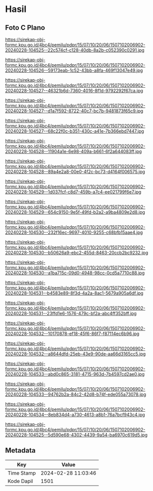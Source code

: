 # Hasil

## Foto C Plano

https://sirekap-obj-formc.kpu.go.id/4bc4/pemilu/pdpr/15/07/10/20/06/1507102006902-20240228-104525--22c574cf-c128-40db-8a2b-c052390c0291.jpg

https://sirekap-obj-formc.kpu.go.id/4bc4/pemilu/pdpr/15/07/10/20/06/1507102006902-20240228-104526--59173eab-1c52-43bb-a8fa-469f13047e49.jpg

https://sirekap-obj-formc.kpu.go.id/4bc4/pemilu/pdpr/15/07/10/20/06/1507102006902-20240228-104527--46321b6d-7360-4016-8f1d-9792292f67ca.jpg

https://sirekap-obj-formc.kpu.go.id/4bc4/pemilu/pdpr/15/07/10/20/06/1507102006902-20240228-104527--d1a7f592-8722-40c7-bc7b-9481873f65c9.jpg

https://sirekap-obj-formc.kpu.go.id/4bc4/pemilu/pdpr/15/07/10/20/06/1507102006902-20240228-104527--68c22f0c-b351-430c-a41e-7b366ebd7447.jpg

https://sirekap-obj-formc.kpu.go.id/4bc4/pemilu/pdpr/15/07/10/20/06/1507102006902-20240228-104528--11904a1e-6e98-409a-b661-6f2a644083ff.jpg

https://sirekap-obj-formc.kpu.go.id/4bc4/pemilu/pdpr/15/07/10/20/06/1507102006902-20240228-104528--89a4e2a8-00e0-4f2c-bc73-d4164f006575.jpg

https://sirekap-obj-formc.kpu.go.id/4bc4/pemilu/pdpr/15/07/10/20/06/1507102006902-20240228-104529--1d037fcf-c8d7-459b-a7c4-ee021799f6e7.jpg

https://sirekap-obj-formc.kpu.go.id/4bc4/pemilu/pdpr/15/07/10/20/06/1507102006902-20240228-104529--654c9150-9e5f-49fd-b2a2-a9ba4809e2d8.jpg

https://sirekap-obj-formc.kpu.go.id/4bc4/pemilu/pdpr/15/07/10/20/06/1507102006902-20240228-104530--232f16ec-9697-4010-9255-c68bfb15aae4.jpg

https://sirekap-obj-formc.kpu.go.id/4bc4/pemilu/pdpr/15/07/10/20/06/1507102006902-20240228-104530--b50626a9-ebc2-455d-8463-20ccb2bc9232.jpg

https://sirekap-obj-formc.kpu.go.id/4bc4/pemilu/pdpr/15/07/10/20/06/1507102006902-20240228-104530--a1ba715c-09d0-4948-98cc-0cd5a7710c88.jpg

https://sirekap-obj-formc.kpu.go.id/4bc4/pemilu/pdpr/15/07/10/20/06/1507102006902-20240228-104531--b4583e89-8f3d-4a2a-8ac1-5679a905a6df.jpg

https://sirekap-obj-formc.kpu.go.id/4bc4/pemilu/pdpr/15/07/10/20/06/1507102006902-20240228-104531--23ffd1e6-1576-479c-bf2a-abc4ff352bff.jpg

https://sirekap-obj-formc.kpu.go.id/4bc4/pemilu/pdpr/15/07/10/20/06/1507102006902-20240228-104532--10170878-ef18-45f6-86f7-f87114ec6b96.jpg

https://sirekap-obj-formc.kpu.go.id/4bc4/pemilu/pdpr/15/07/10/20/06/1507102006902-20240228-104532--a8644dfd-25eb-43e9-90de-aa66d3165cc5.jpg

https://sirekap-obj-formc.kpu.go.id/4bc4/pemilu/pdpr/15/07/10/20/06/1507102006902-20240228-104533--abd0c865-3181-4715-963d-7b4597cd2ae0.jpg

https://sirekap-obj-formc.kpu.go.id/4bc4/pemilu/pdpr/15/07/10/20/06/1507102006902-20240228-104533--94762b2a-84c2-42d8-b74f-ede055a73078.jpg

https://sirekap-obj-formc.kpu.go.id/4bc4/pemilu/pdpr/15/07/10/20/06/1507102006902-20240228-104534--8eb834d4-a730-4613-a8b1-76a7bcf943c4.jpg

https://sirekap-obj-formc.kpu.go.id/4bc4/pemilu/pdpr/15/07/10/20/06/1507102006902-20240228-104525--5d590e68-4302-4439-9a54-ba6970c619d5.jpg


## Metadata

| Key        | Value               |
| ---------- | ------------------- |
| Time Stamp | 2024-02-28 11:03:46 |
| Kode Dapil | 1501                |



